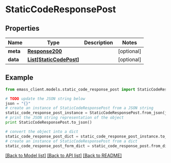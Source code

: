 # StaticCodeResponsePost


## Properties
Name | Type | Description | Notes
------------ | ------------- | ------------- | -------------
**meta** | [**Response200**](Response200.md) |  | [optional] 
**data** | [**List[StaticCodePost]**](StaticCodePost.md) |  | [optional] 

## Example

```python
from emass_client.models.static_code_response_post import StaticCodeResponsePost

# TODO update the JSON string below
json = "{}"
# create an instance of StaticCodeResponsePost from a JSON string
static_code_response_post_instance = StaticCodeResponsePost.from_json(json)
# print the JSON string representation of the object
print StaticCodeResponsePost.to_json()

# convert the object into a dict
static_code_response_post_dict = static_code_response_post_instance.to_dict()
# create an instance of StaticCodeResponsePost from a dict
static_code_response_post_form_dict = static_code_response_post.from_dict(static_code_response_post_dict)
```
[[Back to Model list]](../README.md#documentation-for-models) [[Back to API list]](../README.md#documentation-for-api-endpoints) [[Back to README]](../README.md)


